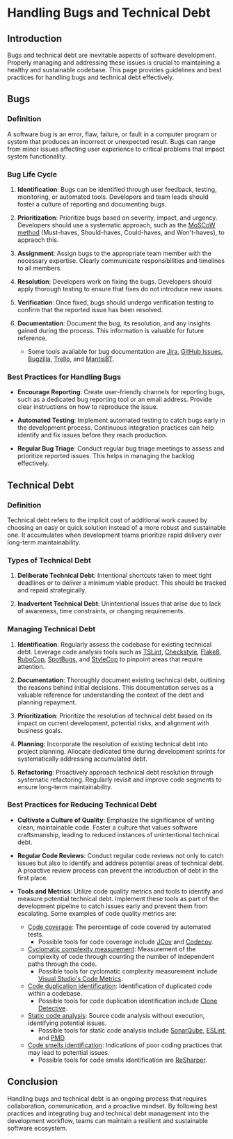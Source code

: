 # Handling Bugs and Technical Debt

## Introduction

Bugs and technical debt are inevitable aspects of software development. Properly managing and addressing these issues is crucial to maintaining a healthy and sustainable codebase. This page provides guidelines and best practices for handling bugs and technical debt effectively.

## Bugs

### Definition

A software bug is an error, flaw, failure, or fault in a computer program or system that produces an incorrect or unexpected result. Bugs can range from minor issues affecting user experience to critical problems that impact system functionality.

### Bug Life Cycle

1. **Identification**: Bugs can be identified through user feedback, testing, monitoring, or automated tools. Developers and team leads should foster a culture of reporting and documenting bugs.

2. **Prioritization**: Prioritize bugs based on severity, impact, and urgency. Developers should use a systematic approach, such as the [MoSCoW method](https://en.wikipedia.org/wiki/MoSCoW_method) (Must-haves, Should-haves, Could-haves, and Won't-haves), to appraoch this.

3. **Assignment**: Assign bugs to the appropriate team member with the necessary expertise. Clearly communicate responsibilities and timelines to all members.

4. **Resolution**: Developers work on fixing the bugs. Developers should apply thorough testing to ensure that fixes do not introduce new issues.

5. **Verification**: Once fixed, bugs should undergo verification testing to confirm that the reported issue has been resolved.

6. **Documentation**: Document the bug, its resolution, and any insights gained during the process. This information is valuable for future reference. 
    * Some tools available for bug documentation are [Jira](https://www.atlassian.com/software/jira), [GitHub Issues](https://github.com/features/issues), [Bugzilla](https://www.bugzilla.org/), [Trello](https://trello.com/), and [MantisBT](https://www.mantisbt.org/).

### Best Practices for Handling Bugs

* **Encourage Reporting**: Create user-friendly channels for reporting bugs, such as a dedicated bug reporting tool or an email address. Provide clear instructions on how to reproduce the issue.

* **Automated Testing**: Implement automated testing to catch bugs early in the development process. Continuous integration practices can help identify and fix issues before they reach production.

* **Regular Bug Triage**: Conduct regular bug triage meetings to assess and prioritize reported issues. This helps in managing the backlog effectively.

## Technical Debt

### Definition

Technical debt refers to the implicit cost of additional work caused by choosing an easy or quick solution instead of a more robust and sustainable one. It accumulates when development teams prioritize rapid delivery over long-term maintainability.

### Types of Technical Debt

1. **Deliberate Technical Debt**: Intentional shortcuts taken to meet tight deadlines or to deliver a minimum viable product. This should be tracked and repaid strategically.

2. **Inadvertent Technical Debt**: Unintentional issues that arise due to lack of awareness, time constraints, or changing requirements.

### Managing Technical Debt

1. **Identification**: Regularly assess the codebase for existing technical debt. Leverage code analysis tools such as [TSLint](https://palantir.github.io/tslint/), [Checkstyle](https://checkstyle.sourceforge.io/), [Flake8](https://pypi.org/project/flake8/), [RuboCop](https://github.com/rubocop/rubocop), [SpotBugs](https://spotbugs.github.io/), and [StyleCop](https://github.com/StyleCop/StyleCop) to pinpoint areas that require attention.

2. **Documentation**: Thoroughly document existing technical debt, outlining the reasons behind initial decisions. This documentation serves as a valuable reference for understanding the context of the debt and planning repayment.

3. **Prioritization**: Prioritize the resolution of technical debt based on its impact on current development, potential risks, and alignment with business goals.

4. **Planning**: Incorporate the resolution of existing technical debt into project planning. Allocate dedicated time during development sprints for systematically addressing accumulated debt.

5. **Refactoring**: Proactively approach technical debt resolution through systematic refactoring. Regularly revisit and improve code segments to ensure long-term maintainability.

### Best Practices for Reducing Technical Debt

* **Cultivate a Culture of Quality**: Emphasize the significance of writing clean, maintainable code. Foster a culture that values software craftsmanship, leading to reduced instances of unintentional technical debt.

* **Regular Code Reviews**: Conduct regular code reviews not only to catch issues but also to identify and address potential areas of technical debt. A proactive review process can prevent the introduction of debt in the first place.

* **Tools and Metrics**: Utilize code quality metrics and tools to identify and measure potential technical debt. Implement these tools as part of the development pipeline to catch issues early and prevent them from escalating. Some examples of code quality metrics are:

    * [Code coverage](https://en.wikipedia.org/wiki/Code_coverage): The percentage of code covered by automated tests.
        * Possible tools for code coverage include [JCov](https://wiki.openjdk.org/display/CodeTools/jcov) and [Codecov](https://about.codecov.io/).
    * [Cyclomatic complexity measurement](https://en.wikipedia.org/wiki/Cyclomatic_complexity): Measurement of the complexity of code through counting the number of independent paths through the code.
        * Possible tools for cyclomatic complexity measurement include [Visual Studio's Code Metrics](https://learn.microsoft.com/en-us/visualstudio/code-quality/code-metrics-cyclomatic-complexity?view=vs-2022).
    * [Code duplication identification](https://en.wikipedia.org/wiki/Duplicate_code): Identification of duplicated code within a codebase.
        * Possible tools for code duplication identification include [Clone Detective](https://marketplace.visualstudio.com/items?itemName=ImmoLandwerthMSFT.CloneDetectiveforVisualStudio).
    * [Static code analysis](https://en.wikipedia.org/wiki/Static_program_analysis): Source code analysis without execution, identifying potential issues. 
        * Possible tools for static code analysis include [SonarQube](https://www.sonarsource.com/products/sonarqube/), [ESLint](https://eslint.org/), and [PMD](https://pmd.github.io/).
    * [Code smells identification](https://en.wikipedia.org/wiki/Code_smell): Indications of poor coding practices that may lead to potential issues.
        * Possible tools for code smells identification are [ReSharper](https://www.jetbrains.com/resharper/).

## Conclusion

Handling bugs and technical debt is an ongoing process that requires collaboration, communication, and a proactive mindset. By following best practices and integrating bug and technical debt management into the development workflow, teams can maintain a resilient and sustainable software ecosystem.